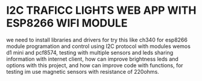 # I2C TRAFICC LIGHTS WEB APP WITH ESP8266 WIFI MODULE  
we need to install libraries and drivers for try this like ch340 for esp8266 module
programation and control using I2C protocol with modules wemos d1 mini and pcf8574, testing with multiple sensors and leds sharing information with internet client, how can improve brightness leds and options with this project, and how can improve code with functions, for testing im use magnetic sensors with resistance of 220ohms.






     
